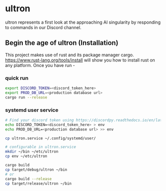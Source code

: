 # ultron

ultron represents a first look at the approaching AI singularity by responding to commands in our Discord channel.

## Begin the age of ultron (Installation)

This project makes use of rust and its package manager cargo. https://www.rust-lang.org/tools/install will show you how to install rust on any platform. Once you have run - 

### quick run

``` sh
export DISCORD_TOKEN=<discord_token_here>
export PROD_DB_URL=<production database url>
cargo run --release
```

### systemd user service

```sh
# Find your discord token using https://discordpy.readthedocs.io/en/latest/discord.html
echo DISCORD_TOKEN=<discord_token_here> > env
echo PROD_DB_URL=<production database url> >> env

cp ultron.service ~/.config/systemd/user/

# configurable in ultron.service
mkdir ~/bin ~/etc/ultron
cp env ~/etc/ultron

cargo build
cp target/debug/ultron ~/bin
# or
cargo build --release
cp target/release/ultron ~/bin
```

